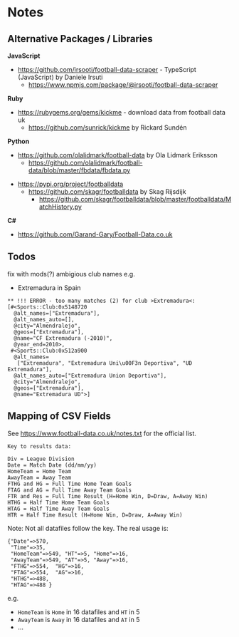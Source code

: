 # Notes


## Alternative Packages / Libraries

**JavaScript**

- <https://github.com/irsooti/football-data-scraper> - TypeScript (JavaScript) by Daniele Irsuti
  - <https://www.npmjs.com/package/@irsooti/football-data-scraper>

**Ruby**

- <https://rubygems.org/gems/kickme> - download data from football data uk
  - <https://github.com/sunrick/kickme> by Rickard Sundén

**Python**

- <https://github.com/olalidmark/football-data> by Ola Lidmark Eriksson
  - <https://github.com/olalidmark/football-data/blob/master/fbdata/fbdata.py>

<!-- break -->

- <https://pypi.org/project/footballdata>
  - <https://github.com/skagr/footballdata> by Skag Rijsdijk
    - <https://github.com/skagr/footballdata/blob/master/footballdata/MatchHistory.py>

**C#**

- <https://github.com/Garand-Gary/Football-Data.co.uk>



##  Todos

fix with mods(?) ambigious club names e.g.

- Extremadura   in Spain

```
** !!! ERROR - too many matches (2) for club >Extremadura<:
[#<Sports::Club:0x5148720
  @alt_names=["Extremadura"],
  @alt_names_auto=[],
  @city="Almendralejo",
  @geos=["Extremadura"],
  @name="CF Extremadura (-2010)",
  @year_end=2010>,
 #<Sports::Club:0x512a900
  @alt_names=
   ["Extremadura", "Extremadura Uni\u00F3n Deportiva", "UD Extremadura"],
  @alt_names_auto=["Extremadura Union Deportiva"],
  @city="Almendralejo",
  @geos=["Extremadura"],
  @name="Extremadura UD">]
```



## Mapping of CSV Fields

See <https://www.football-data.co.uk/notes.txt> for the official list.

```
Key to results data:

Div = League Division
Date = Match Date (dd/mm/yy)
HomeTeam = Home Team
AwayTeam = Away Team
FTHG and HG = Full Time Home Team Goals
FTAG and AG = Full Time Away Team Goals
FTR and Res = Full Time Result (H=Home Win, D=Draw, A=Away Win)
HTHG = Half Time Home Team Goals
HTAG = Half Time Away Team Goals
HTR = Half Time Result (H=Home Win, D=Draw, A=Away Win)
```

Note: Not all datafiles follow the key. The real usage is:

```
{"Date"=>570,
 "Time"=>35,
 "HomeTeam"=>549, "HT"=>5, "Home"=>16,
 "AwayTeam"=>549, "AT"=>5, "Away"=>16,
 "FTHG"=>554,  "HG"=>16,
 "FTAG"=>554,  "AG"=>16,
 "HTHG"=>488,
 "HTAG"=>488 }
```

e.g.
- `HomeTeam` is `Home` in 16 datafiles and `HT` in 5
- `AwayTeam` is `Away` in 16 datafiles and `AT` in 5
- ...

